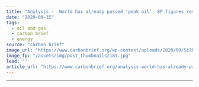 ```yaml
---
title: "Analysis -  World has already passed ‘peak oil’, BP figures reveal"
date: "2020-09-15"
tags: 
  - oil and gas
  - carbon brief
  - energy
source: "carbon brief"
image_url: "https://www.carbonbrief.org/wp-content/uploads/2020/09/Silhouette-of-oil-wells-in-desert-at-sunset-Texas-USA-583x372.jpg"
image_fp: "/assets/img/post_thumbnails/189.jpg"
lead: ""
article_url: "https://www.carbonbrief.org/analysis-world-has-already-passed-peak-oil-bp-figures-reveal"
---
```


---
